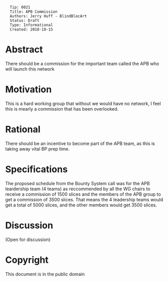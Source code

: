       Tip: 0021
      Title: APB Commission
      Authors: Jerry Huff - BlindBlocArt
      Status: Draft
      Type: Informational
      Created: 2018-10-15
      
      
 # Abstract
 
 There should be a commission for the important team called the APB who will launch this network
 
 # Motivation
 
 This is a hard working group that without we would have no network, I feel this is mearly a commission that has been 
 overlooked.
 
 # Rational
 
 There should be an incentive to become part of the APB team, as this is taking away vital BP prep time.
 
 # Specifications
 
 The proposed schedule from the Bounty System call was for the APB leardership team (4 teams) as reccommended by all the WG
 chairs to receive a commission of 1500 slices and the members of the APB group to get a commission of 3500 slices.
 That means the 4 leadership teams would get a total of 5000 slices, and the other members would get 3500 slices.
 
 # Discussion
 
 (Open for discussion)
 
 # Copyright
 
 This document is in the public domain

